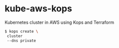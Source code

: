 # kube-aws-kops
Kubernetes cluster in AWS using Kops and Terraform


```bash
$ kops create \
 cluster
 --dns private
```